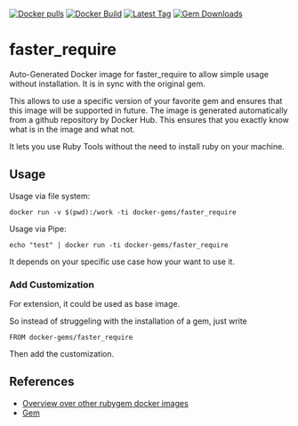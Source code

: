 [![Docker pulls](https://img.shields.io/docker/pulls/rubygem/faster_require.svg)](https://hub.docker.com/r/rubygem/faster_require/)
[![Docker Build](https://img.shields.io/docker/automated/rubygem/faster_require.svg)](https://hub.docker.com/r/rubygem/faster_require/)
[![Latest Tag](https://img.shields.io/github/tag/docker-rubygem/faster_require.svg)](https://hub.docker.com/r/rubygem/faster_require/)
[![Gem Downloads](https://img.shields.io/gem/dt/faster_require.svg)](https://rubygems.org/gems/faster_require/)
# faster_require

Auto-Generated Docker image for faster_require to allow simple usage without installation.
It is in sync with the original gem.

This allows to use a specific version of your favorite gem and ensures that this image will be supported in future.
The image is generated automatically from a github repository by Docker Hub.
This ensures that you exactly know what is in the image and what not.

It lets you use Ruby Tools without the need to install ruby on your machine.

## Usage

Usage via file system:

`docker run -v $(pwd):/work -ti docker-gems/faster_require`

Usage via Pipe:

`echo "test" | docker run -ti docker-gems/faster_require`

It depends on your specific use case how your want to use it.

### Add Customization

For extension, it could be used as base image.

So instead of struggeling with the installation of a gem, just write

`FROM docker-gems/faster_require`

Then add the customization.

## References

 - [Overview over other rubygem docker images](https://github.com/thinkbot/docker-rubygem)
 - [Gem](https://rubygems.org/gems/faster_require/)
